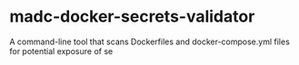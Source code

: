 # madc-docker-secrets-validator
A command-line tool that scans Dockerfiles and docker-compose.yml files for potential exposure of se
